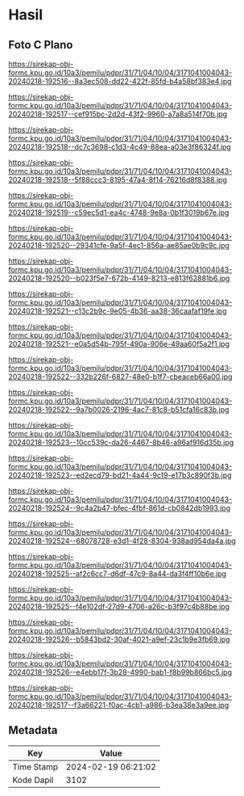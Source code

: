 # Hasil

## Foto C Plano

https://sirekap-obj-formc.kpu.go.id/10a3/pemilu/pdpr/31/71/04/10/04/3171041004043-20240218-192516--8a3ec508-dd22-422f-85fd-b4a58bf383e4.jpg

https://sirekap-obj-formc.kpu.go.id/10a3/pemilu/pdpr/31/71/04/10/04/3171041004043-20240218-192517--cef915bc-2d2d-43f2-9960-a7a8a514f70b.jpg

https://sirekap-obj-formc.kpu.go.id/10a3/pemilu/pdpr/31/71/04/10/04/3171041004043-20240218-192518--dc7c3698-c1d3-4c49-88ea-a03e3f86324f.jpg

https://sirekap-obj-formc.kpu.go.id/10a3/pemilu/pdpr/31/71/04/10/04/3171041004043-20240218-192518--5f88ccc3-8195-47a4-8f14-76216d8f8388.jpg

https://sirekap-obj-formc.kpu.go.id/10a3/pemilu/pdpr/31/71/04/10/04/3171041004043-20240218-192519--c59ec5d1-ea4c-4748-9e8a-0b1f3019b67e.jpg

https://sirekap-obj-formc.kpu.go.id/10a3/pemilu/pdpr/31/71/04/10/04/3171041004043-20240218-192520--29341cfe-9a5f-4ec1-856a-ae85ae0b9c9c.jpg

https://sirekap-obj-formc.kpu.go.id/10a3/pemilu/pdpr/31/71/04/10/04/3171041004043-20240218-192520--b023f5e7-672b-4149-8213-e813f62881b6.jpg

https://sirekap-obj-formc.kpu.go.id/10a3/pemilu/pdpr/31/71/04/10/04/3171041004043-20240218-192521--c13c2b9c-9e05-4b36-aa38-36caafaf19fe.jpg

https://sirekap-obj-formc.kpu.go.id/10a3/pemilu/pdpr/31/71/04/10/04/3171041004043-20240218-192521--e0a5d54b-795f-490a-906e-49aa60f5a2f1.jpg

https://sirekap-obj-formc.kpu.go.id/10a3/pemilu/pdpr/31/71/04/10/04/3171041004043-20240218-192522--332b226f-6827-48e0-b1f7-cbeaceb66a00.jpg

https://sirekap-obj-formc.kpu.go.id/10a3/pemilu/pdpr/31/71/04/10/04/3171041004043-20240218-192522--9a7b0026-2196-4ac7-81c8-b51cfa16c83b.jpg

https://sirekap-obj-formc.kpu.go.id/10a3/pemilu/pdpr/31/71/04/10/04/3171041004043-20240218-192523--10cc539c-da26-4467-8b46-a96af916d35b.jpg

https://sirekap-obj-formc.kpu.go.id/10a3/pemilu/pdpr/31/71/04/10/04/3171041004043-20240218-192523--ed2ecd79-bd21-4a44-9c19-e17b3c890f3b.jpg

https://sirekap-obj-formc.kpu.go.id/10a3/pemilu/pdpr/31/71/04/10/04/3171041004043-20240218-192524--9c4a2b47-bfec-4fbf-861d-cb0842db1993.jpg

https://sirekap-obj-formc.kpu.go.id/10a3/pemilu/pdpr/31/71/04/10/04/3171041004043-20240218-192524--68078728-e3d1-4f28-8304-938ad954da4a.jpg

https://sirekap-obj-formc.kpu.go.id/10a3/pemilu/pdpr/31/71/04/10/04/3171041004043-20240218-192525--af2c6cc7-d6df-47c9-8a44-da3f4ff10b6e.jpg

https://sirekap-obj-formc.kpu.go.id/10a3/pemilu/pdpr/31/71/04/10/04/3171041004043-20240218-192525--f4e102df-27d9-4706-a26c-b3f97c4b88be.jpg

https://sirekap-obj-formc.kpu.go.id/10a3/pemilu/pdpr/31/71/04/10/04/3171041004043-20240218-192526--b5843bd2-30af-4021-a9ef-23c1b9e3fb69.jpg

https://sirekap-obj-formc.kpu.go.id/10a3/pemilu/pdpr/31/71/04/10/04/3171041004043-20240218-192526--e4ebb17f-3b28-4990-bab1-f8b99b866bc5.jpg

https://sirekap-obj-formc.kpu.go.id/10a3/pemilu/pdpr/31/71/04/10/04/3171041004043-20240218-192517--f3a66221-f0ac-4cb1-a986-b3ea38e3a9ee.jpg


## Metadata

| Key        | Value               |
| ---------- | ------------------- |
| Time Stamp | 2024-02-19 06:21:02 |
| Kode Dapil | 3102                |



